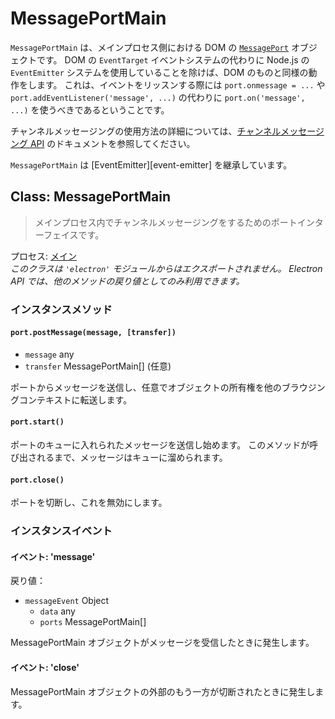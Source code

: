 # MessagePortMain

`MessagePortMain` は、メインプロセス側における DOM の [`MessagePort`][] オブジェクトです。 DOM の `EventTarget` イベントシステムの代わりに Node.js の `EventEmitter` システムを使用していることを除けば、DOM のものと同様の動作をします。 これは、イベントをリッスンする際には `port.onmessage = ...` や `port.addEventListener('message', ...)` の代わりに `port.on('message', ...)` を使うべきであるということです。

チャンネルメッセージングの使用方法の詳細については、[チャンネルメッセージング API][] のドキュメントを参照してください。

`MessagePortMain` は \[EventEmitter\]\[event-emitter\] を継承しています。

## Class: MessagePortMain

> メインプロセス内でチャンネルメッセージングをするためのポートインターフェイスです。

プロセス: [メイン](../glossary.md#main-process)<br /> _このクラスは `'electron'` モジュールからはエクスポートされません。 Electron API では、他のメソッドの戻り値としてのみ利用できます。_

### インスタンスメソッド

#### `port.postMessage(message, [transfer])`

* `message` any
* `transfer` MessagePortMain[] (任意)

ポートからメッセージを送信し、任意でオブジェクトの所有権を他のブラウジングコンテキストに転送します。

#### `port.start()`

ポートのキューに入れられたメッセージを送信し始めます。 このメソッドが呼び出されるまで、メッセージはキューに溜められます。

#### `port.close()`

ポートを切断し、これを無効にします。

### インスタンスイベント

#### イベント: 'message'

戻り値：

* `messageEvent` Object
  * `data` any
  * `ports` MessagePortMain[]

MessagePortMain オブジェクトがメッセージを受信したときに発生します。

#### イベント: 'close'

MessagePortMain オブジェクトの外部のもう一方が切断されたときに発生します。

[`MessagePort`]: https://developer.mozilla.org/en-US/docs/Web/API/MessagePort
[チャンネルメッセージング API]: https://developer.mozilla.org/en-US/docs/Web/API/Channel_Messaging_API
